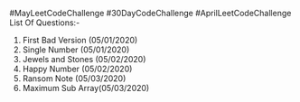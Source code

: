 #MayLeetCodeChallenge #30DayCodeChallenge #AprilLeetCodeChallenge
List Of Questions:-
1. First Bad Version (05/01/2020)
2. Single Number (05/01/2020)
3. Jewels and Stones (05/02/2020)
4. Happy Number (05/02/2020)
5. Ransom Note (05/03/2020)
6. Maximum Sub Array(05/03/2020)
